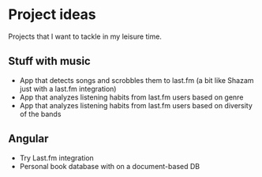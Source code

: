# Project ideas

Projects that I want to tackle in my leisure time.

## Stuff with music

* App that detects songs and scrobbles them to last.fm (a bit like Shazam just with a last.fm integration)
* App that analyzes listening habits from last.fm users based on genre 
* App that analyzes listening habits from last.fm users based on diversity of the bands

## Angular

* Try Last.fm integration
* Personal book database with on a document-based DB
